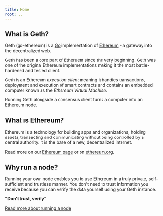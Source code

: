```yaml
---
title: Home
root: ..
---
```


## What is Geth?

Geth (go-ethereum) is a [Go](https://go.dev/) implementation of [Ethereum](http://ethereum.org) - a 
gateway into the decentralized web.

Geth has been a core part of Etheruem since the very beginning. Geth was one of the original 
Ethereum implementations making it the most battle-hardened and tested client.

Geth is an Ethereum *execution client* meaning it handles transactions, deployment and execution 
of smart contracts and contains an embedded computer known as the *Ethereum Virtual Machine*.

Running Geth alongside a consensus client turns a computer into an Ethereum node.



## What is Ethereum?

Ethereum is a technology for building apps and organizations, holding assets, transacting and 
communicating without being controlled by a central authority. It is the base of a new, decentralized
internet.

Read more on our [Ethereum page](/ethereum) or on [ethereum.org](http://ethereum.org).


## Why run a node?

Running your own node enables you to use Ethereum in a truly private, self-sufficient and trustless 
manner. You don't need to trust information you receive because you can verify the data yourself 
using your Geth instance. 

**"Don't trust, verify"**

[Read more about running a node](http://https://ethereum.org/en/run-a-node/#main-content)




